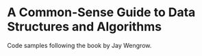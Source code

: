 # A Common-Sense Guide to Data Structures and Algorithms

Code samples following the book by Jay Wengrow.
